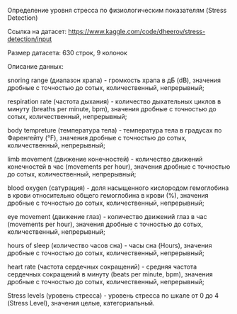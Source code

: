 Определение уровня стресса по физиологическим показателям (Stress Detection)

Ссылка на датасет:
https://www.kaggle.com/code/dheerov/stress-detection/input

Размер датасета: 630 строк, 9 колонок



Описание данных:
    
snoring range (диапазон храпа) - громкость храпа в дБ (dB), значения дробные с точностью до сотых, количественный, непрерывный;

respiration rate (частота дыхания) - количество дыхательных циклов в минуту (breaths per minute, bpm), значения дробные с точностью до сотых, количественный, непрерывный;

body tempreture (температура тела) - температура тела в градусах по Фаренгейту (°F), значения дробные с точностью до сотых, количественный, непрерывный;

limb movement (движение конечностей) - количество движений конечностей в час (movements per hour), значения дробные с точностью до сотых, количественный, непрерывный;

blood oxygen (сатурация) - доля насыщенного кислородом гемоглобина в крови относительно общего гемоглобина в крови (%), значения дробные с точностью до сотых, количественный, непрерывный;

eye movement (движение глаз) - количество движений глаз в час (movements per hour), значения дробные с точностью до сотых, количественный, непрерывный;

hours of sleep (количество часов сна) - часы сна (Hours), значения дробные с точностью до сотых, количественный, непрерывный;

heart rate (частота сердечных сокращений) - средняя частота сердечных сокращений в минуту (beats per minute, bpm), значения дробные с точностью до сотых, количественный, непрерывный;

Stress levels (уровень стресса) - уровень стресса по шкале от 0 до 4 (Stress Level), значения целые, категориальный.
